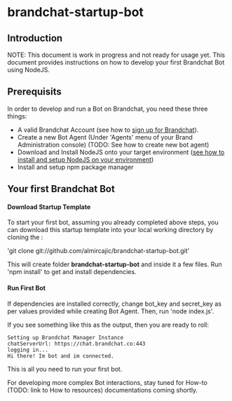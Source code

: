 # brandchat-startup-bot
## Introduction
NOTE: This document is work in progress and not ready for usage yet. 
This document provides instructions on how to develop your first Brandchat Bot using NodeJS.

## Prerequisits
In order to develop and run a Bot on Brandchat, you need these three things: 
-	A valid Brandchat Account (see how to [sign up for Brandchat](https://www.brandchat.co/brands)).
-	Create a new Bot Agent (Under 'Agents' menu of your Brand Administration console) (TODO: See how to create new bot agent)
-	Download and Install NodeJS onto your target environment ([see how to install and setup NodeJS on your environment](https://nodejs.org/en/download/package-manager/))
-  Install and setup npm package manager 

## Your first Brandchat Bot

#### Download Startup Template
To start your first bot, assuming you already completed above steps, you can download this startup template into your local working directory by cloning the :

'git clone git://github.com/almircajic/brandchat-startup-bot.git'

This will create folder **brandchat-startup-bot** and inside it a few files. Run 'npm install' to get and install dependencies.

#### Run First Bot 
If dependencies are installed correctly, change bot_key and secret_key as per values provided while creating Bot Agent. Then, run 'node index.js'.
 
If you see something like this as the output, then you are ready to roll:

```
Setting up Brandchat Manager Instance
chatServerUrl: https://chat.brandchat.co:443
logging in...
Hi there! Im bot and im connected.
```

This is all you need to run your first bot. 

For developing more complex Bot interactions, stay tuned for How-to (TODO: link to How to resources) documentations coming shortly.

